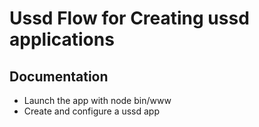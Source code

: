 # Ussd Flow for Creating ussd applications


## Documentation  

  * Launch the app with node bin/www 
  * Create and configure a ussd app
 


 
